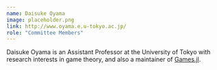 ```yaml
---
name: Daisuke Oyama
image: placeholder.png
link: http://www.oyama.e.u-tokyo.ac.jp/
role: "Committee Members"
---
```

Daisuke Oyama is an Assistant Professor at the University of Tokyo with research interests in game theory, and also a maintainer of [Games.jl](https://github.com/QuantEcon/Games.jl).